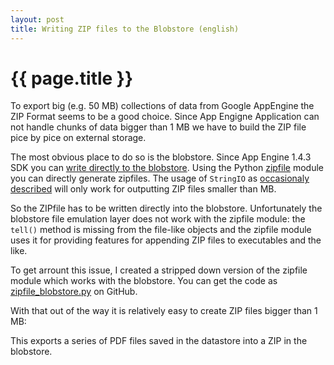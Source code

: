 ```yaml
---
layout: post
title: Writing ZIP files to the Blobstore (english)
---
```


{{ page.title }}
================

To export big (e.g. 50 MB) collections of data from Google AppEngine the ZIP Format seems to be a good
choice. Since App Engigne Application can not handle chunks of data bigger than 1 MB we have to build the 
ZIP file pice by pice on external storage.

The most obvious place to do so is the blobstore. Since App Engine 1.4.3 SDK you can [write directly to the blobstore][1]. Using the Python [zipfile][2] module you can directly generate zipfiles. The usage of `StringIO` as [occasionaly described][3] will only work for outputting ZIP files smaller than MB.

So the ZIPfile has to be written directly into the blobstore. Unfortunately the blobstore file emulation layer does not work with the zipfile module: the `tell()` method is missing from the file-like objects and the zipfile module uses it for providing features for appending ZIP files to executables and the like.

To get arrount this issue, I created a stripped down version of the zipfile module which works with the blobstore. You can get the code as [zipfile_blobstore.py][4] on GitHub.

With that out of the way it is relatively easy to create ZIP files bigger than 1 MB:

<script src="https://gist.github.com/950860.js?file=zib_datastore.py"></script>

This exports a series of PDF files saved in the datastore into a ZIP in the blobstore.

[1]: http://code.google.com/appengine/docs/python/blobstore/overview.html#Writing_Files_to_the_Blobstore
[2]: http://docs.python.org/library/zipfile.html
[3]: http://stackoverflow.com/questions/963800/zipping-dynamic-files-in-app-engine-python
[4]: https://gist.github.com/950846
